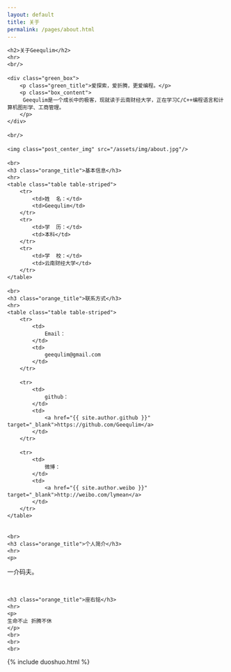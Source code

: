 ```yaml
---
layout: default
title: 关于
permalink: /pages/about.html
---
```


<div class="about">

	<h2>关于Geequlim</h2>
	<hr>
	<br/>

	<div class="green_box">
		<p class="green_title">爱探索，爱折腾，更爱编程。</p>
		<p class="box_content">
		 Geequlim是一个成长中的极客，现就读于云南财经大学，正在学习C/C++编程语言和计算机图形学、工商管理。
		</p>
	</div>

	<br/>

	<img class="post_center_img" src="/assets/img/about.jpg"/>

	<br>
	<h3 class="orange_title">基本信息</h3>
	<hr>
	<table class="table table-striped">
		<tr>
			<td>姓  名：</td>
			<td>Geequlim</td>
		</tr>
		<tr>
			<td>学  历：</td>
			<td>本科</td>
		</tr>
		<tr>
			<td>学  校：</td>
			<td>云南财经大学</td>
		</tr>
	</table>

	<br>
	<h3 class="orange_title">联系方式</h3>
	<hr>
	<table class="table table-striped">
		<tr>
			<td>
				Email：
			</td>
			<td>
				geequlim@gmail.com
			</td>
		</tr>

		<tr>
			<td>
				github：
			</td>
			<td>
				<a href="{{ site.author.github }}" target="_blank">https://github.com/Geequlim</a>
			</td>
		</tr>

		<tr>
			<td>
				微博：
			</td>
			<td>
				<a href="{{ site.author.weibo }}" target="_blank">http://weibo.com/lymean</a>
			</td>
		</tr>
	</table>


	<br>
	<h3 class="orange_title">个人简介</h3>
	<hr>
	<p>
一介码夫。
	</p>
	<br>

	<h3 class="orange_title">座右铭</h3>
	<hr>
	<p>
	生命不止 折腾不休
	</p>
	<br>
	<br>
	<br>


</div>
<div>
{% include duoshuo.html %}
</div>
